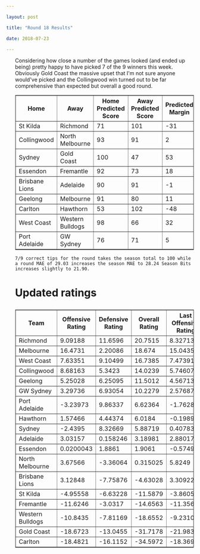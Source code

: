 ```yaml
---

layout: post

title: "Round 18 Results"

date: 2018-07-23

---
```


<ul class="post">

<div class="blurb">



 <p>
Considering how close a number of the games looked (and ended up being) pretty happy to have picked 7 of the 9 winners this week. Obviously Gold Coast the massive upset that I'm not sure anyone would've picked and the Collingwood win turned out to be far comprehensive than expected but overall a good round. 
</p>

<table border="1" class="dataframe">   <thead>     <tr style="text-align: center;">       <th>Home</th>       <th>Away</th>       <th>Home Predicted Score</th>       <th>Away Predicted Score</th>       <th>Predicted Margin</th>       <th>Home Score</th>       <th>Away Score</th>       <th>Margin</th>       <th>Error</th>     </tr>   </thead>   <tbody>     <tr>       <td>St Kilda</td>       <td>Richmond</td>       <td>71</td>       <td>101</td>       <td>-31</td>       <td>57</td>       <td>111</td>       <td>-54</td>       <td>-23.25</td>     </tr>     <tr>       <td>Collingwood</td>       <td>North Melbourne</td>       <td>93</td>       <td>91</td>       <td>2</td>       <td>130</td>       <td>64</td>       <td>66</td>       <td>63.56</td>     </tr>     <tr>       <td>Sydney</td>       <td>Gold Coast</td>       <td>100</td>       <td>47</td>       <td>53</td>       <td>64</td>       <td>88</td>       <td>-24</td>       <td>-76.98</td>     </tr>     <tr>       <td>Essendon</td>       <td>Fremantle</td>       <td>92</td>       <td>73</td>       <td>18</td>       <td>99</td>       <td>70</td>       <td>29</td>       <td>10.79</td>     </tr>     <tr>       <td>Brisbane Lions</td>       <td>Adelaide</td>       <td>90</td>       <td>91</td>       <td>-1</td>       <td>88</td>       <td>93</td>       <td>-5</td>       <td>-4.15</td>     </tr>     <tr>       <td>Geelong</td>       <td>Melbourne</td>       <td>91</td>       <td>80</td>       <td>11</td>       <td>100</td>       <td>98</td>       <td>2</td>       <td>-9.33</td>     </tr>     <tr>       <td>Carlton</td>       <td>Hawthorn</td>       <td>53</td>       <td>102</td>       <td>-48</td>       <td>52</td>       <td>124</td>       <td>-72</td>       <td>-23.58</td>     </tr>     <tr>       <td>West Coast</td>       <td>Western Bulldogs</td>       <td>98</td>       <td>66</td>       <td>32</td>       <td>100</td>       <td>46</td>       <td>54</td>       <td>22.15</td>     </tr>     <tr>       <td>Port Adelaide</td>       <td>GW Sydney</td>       <td>76</td>       <td>71</td>       <td>5</td>       <td>58</td>       <td>80</td>       <td>-22</td>       <td>-27.47</td>     </tr>   </tbody> </table>
 <p>

 	7/9 correct tips for the round takes the season total to 100 while a round MAE of 29.03 increases the season MAE to 28.24 Season Bits increases slightly to 21.90.

 </p>



<p>

</p>

<h1>

Updated ratings

</h1>

<table border="1" class="dataframe">   <thead>     <tr style="text-align: center;">       <th>Team</th>       <th>Offensive Rating</th>       <th>Defensive Rating</th>       <th>Overall Rating</th>       <th>Last Offensive Rating</th>       <th>Last Defensive Rating</th>       <th>Last Overall Rating</th>       <th>Overall Change</th>       <th>Change</th>     </tr>   </thead>   <tbody>     <tr>       <td>Richmond</td>       <td>9.09188</td>       <td>11.6596</td>       <td>20.7515</td>       <td>8.32713</td>       <td>10.5646</td>       <td>18.8917</td>       <td>1.859761</td>       <td>0</td>     </tr>     <tr>       <td>Melbourne</td>       <td>16.4731</td>       <td>2.20086</td>       <td>18.674</td>       <td>15.0435</td>       <td>2.88401</td>       <td>17.9275</td>       <td>0.746495</td>       <td>0</td>     </tr>     <tr>       <td>West Coast</td>       <td>7.63351</td>       <td>9.10499</td>       <td>16.7385</td>       <td>7.47391</td>       <td>7.49255</td>       <td>14.9665</td>       <td>1.772029</td>       <td>0</td>     </tr>     <tr>       <td>Collingwood</td>       <td>8.68163</td>       <td>5.3423</td>       <td>14.0239</td>       <td>5.74607</td>       <td>3.19306</td>       <td>8.93913</td>       <td>5.084805</td>       <td>2</td>     </tr>     <tr>       <td>Geelong</td>       <td>5.25028</td>       <td>6.25095</td>       <td>11.5012</td>       <td>4.56713</td>       <td>7.68059</td>       <td>12.2477</td>       <td>-0.746495</td>       <td>-1</td>     </tr>     <tr>       <td>GW Sydney</td>       <td>3.29736</td>       <td>6.93054</td>       <td>10.2279</td>       <td>2.57687</td>       <td>5.45369</td>       <td>8.03055</td>       <td>2.197342</td>       <td>2</td>     </tr>     <tr>       <td>Port Adelaide</td>       <td>-3.23973</td>       <td>9.86337</td>       <td>6.62364</td>       <td>-1.76288</td>       <td>10.5839</td>       <td>8.82099</td>       <td>-2.197342</td>       <td>0</td>     </tr>     <tr>       <td>Hawthorn</td>       <td>1.57466</td>       <td>4.44374</td>       <td>6.0184</td>       <td>-0.198912</td>       <td>4.33071</td>       <td>4.13179</td>       <td>1.886607</td>       <td>2</td>     </tr>     <tr>       <td>Sydney</td>       <td>-2.4395</td>       <td>8.32669</td>       <td>5.88719</td>       <td>0.407832</td>       <td>11.6381</td>       <td>12.0459</td>       <td>-6.158735</td>       <td>-4</td>     </tr>     <tr>       <td>Adelaide</td>       <td>3.03157</td>       <td>0.158246</td>       <td>3.18981</td>       <td>2.88017</td>       <td>-0.0224907</td>       <td>2.85768</td>       <td>0.332135</td>       <td>1</td>     </tr>     <tr>       <td>Essendon</td>       <td>0.0200043</td>       <td>1.8861</td>       <td>1.9061</td>       <td>-0.574999</td>       <td>1.61804</td>       <td>1.04304</td>       <td>0.863065</td>       <td>1</td>     </tr>     <tr>       <td>North Melbourne</td>       <td>3.67566</td>       <td>-3.36064</td>       <td>0.315025</td>       <td>5.8249</td>       <td>-0.425073</td>       <td>5.39983</td>       <td>-5.084805</td>       <td>-3</td>     </tr>     <tr>       <td>Brisbane Lions</td>       <td>3.12848</td>       <td>-7.75876</td>       <td>-4.63028</td>       <td>3.30922</td>       <td>-7.60736</td>       <td>-4.29814</td>       <td>-0.332135</td>       <td>0</td>     </tr>     <tr>       <td>St Kilda</td>       <td>-4.95558</td>       <td>-6.63228</td>       <td>-11.5879</td>       <td>-3.86057</td>       <td>-5.86754</td>       <td>-9.72811</td>       <td>-1.859761</td>       <td>0</td>     </tr>     <tr>       <td>Fremantle</td>       <td>-11.6246</td>       <td>-3.0317</td>       <td>-14.6563</td>       <td>-11.3566</td>       <td>-2.43669</td>       <td>-13.7933</td>       <td>-0.863065</td>       <td>0</td>     </tr>     <tr>       <td>Western Bulldogs</td>       <td>-10.8435</td>       <td>-7.81169</td>       <td>-18.6552</td>       <td>-9.23108</td>       <td>-7.6521</td>       <td>-16.8832</td>       <td>-1.772029</td>       <td>0</td>     </tr>     <tr>       <td>Gold Coast</td>       <td>-18.6723</td>       <td>-13.0455</td>       <td>-31.7178</td>       <td>-21.9837</td>       <td>-15.8929</td>       <td>-37.8766</td>       <td>6.158735</td>       <td>1</td>     </tr>     <tr>       <td>Carlton</td>       <td>-18.4821</td>       <td>-16.1152</td>       <td>-34.5972</td>       <td>-18.369</td>       <td>-14.3416</td>       <td>-32.7106</td>       <td>-1.886607</td>       <td>-1</td>     </tr>   </tbody> </table>


</div><!-- /.blurb -->	

</ul>